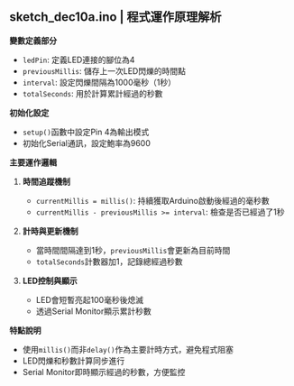 
## sketch_dec10a.ino | 程式運作原理解析

**變數定義部分**
- `ledPin`: 定義LED連接的腳位為4
- `previousMillis`: 儲存上一次LED閃爍的時間點
- `interval`: 設定閃爍間隔為1000毫秒（1秒）
- `totalSeconds`: 用於計算累計經過的秒數

**初始化設定**
- `setup()`函數中設定Pin 4為輸出模式
- 初始化Serial通訊，設定鮑率為9600

**主要運作邏輯**
1. **時間追蹤機制**
   - `currentMillis = millis()`: 持續獲取Arduino啟動後經過的毫秒數
   - `currentMillis - previousMillis >= interval`: 檢查是否已經過了1秒

2. **計時與更新機制**
   - 當時間間隔達到1秒，`previousMillis`會更新為目前時間
   - `totalSeconds`計數器加1，記錄總經過秒數

3. **LED控制與顯示**
   - LED會短暫亮起100毫秒後熄滅
   - 透過Serial Monitor顯示累計秒數

**特點說明**
- 使用`millis()`而非`delay()`作為主要計時方式，避免程式阻塞
- LED閃爍和秒數計算同步進行
- Serial Monitor即時顯示經過的秒數，方便監控
